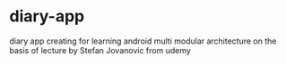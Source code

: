 # diary-app
diary app creating for learning android multi modular architecture on the basis of lecture by Stefan Jovanovic from udemy 
